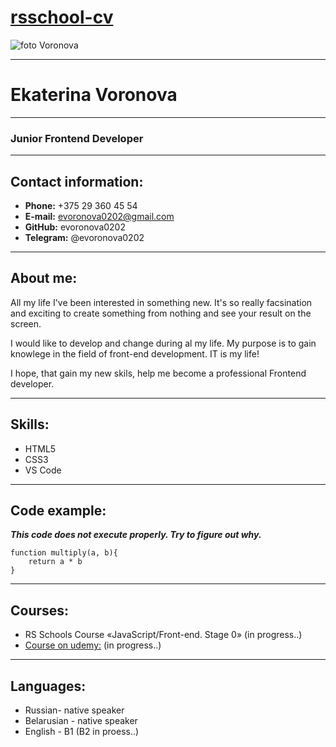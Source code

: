 # [rsschool-cv]( https://evoronova0202.github.io/rsschool-cv/cv)
![foto Voronova](fotoVoronova.jpg)
***
# Ekaterina Voronova
***
### Junior Frontend Developer
***
## Contact information:
* **Phone:** +375 29 360 45 54
* **E-mail:** evoronova0202@gmail.com
* **GitHub:** evoronova0202
* **Telegram:** @evoronova0202
***
## About me:

All my life I've been interested in something new. It's so really facsination and exciting to create something from nothing and see your result on the screen.

I would like to develop and change during al my life. My purpose is to gain knowlege in the field of front-end development. IT is my life!

I hope, that gain my new skils, help me become a professional Frontend developer.

***
## Skills:
* HTML5
* CSS3
* VS Code
***
## Code example:
***This code does not execute properly. Try to figure out why.***
```
function multiply(a, b){
    return a * b
}
```
***
## Courses:
* RS Schools Course «JavaScript/Front-end. Stage 0» (in progress..)
* [Course on udemy:]( https://www.udemy.com/course/draft/3699478/) (in progress..)
***
## Languages:
* Russian- native speaker
* Belarusian - native speaker
* English - B1 (B2 in proess..)
